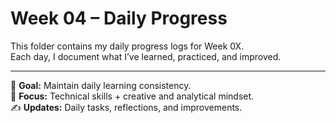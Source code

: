 # Week 04 – Daily Progress  
This folder contains my daily progress logs for Week 0X.  
Each day, I document what I’ve learned, practiced, and improved.

---

📅 **Goal:** Maintain daily learning consistency.  
🧠 **Focus:** Technical skills + creative and analytical mindset.  
✍️ **Updates:** Daily tasks, reflections, and improvements.
